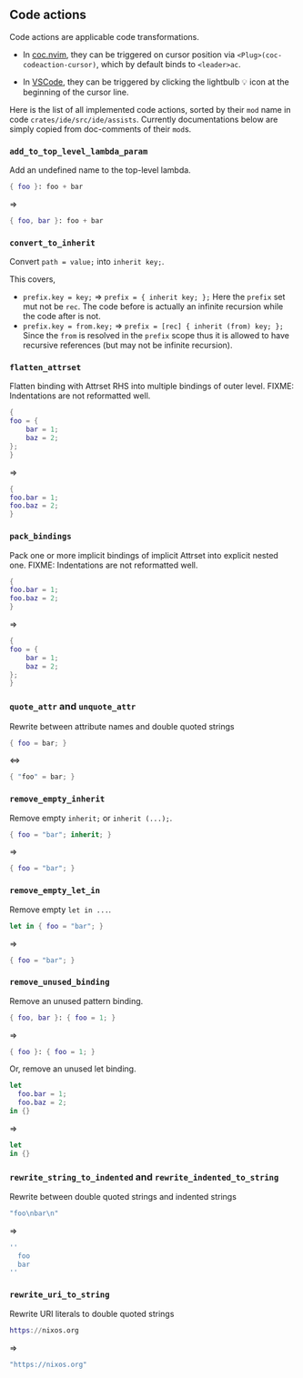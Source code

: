 ## Code actions

Code actions are applicable code transformations.

- In [coc.nvim], they can be triggered on cursor position via `<Plug>(coc-codeaction-cursor)`,
which by default binds to `<leader>ac`.

[coc.nvim]: https://github.com/neoclide/coc.nvim

- In [VSCode], they can be triggered by clicking the lightbulb :bulb: icon
  at the beginning of the cursor line.

[VSCode]: https://code.visualstudio.com/

Here is the list of all implemented code actions, sorted by their `mod` name in code
`crates/ide/src/ide/assists`.
Currently documentations below are simply copied from doc-comments of their `mod`s.

### `add_to_top_level_lambda_param`

Add an undefined name to the top-level lambda.

```nix
{ foo }: foo + bar
```
=>
```nix
{ foo, bar }: foo + bar
```

### `convert_to_inherit`

Convert `path = value;` into `inherit key;`.

This covers,
- `prefix.key = key;` => `prefix = { inherit key; };`
Here the `prefix` set mut not be `rec`. The code before is actually
an infinite recursion while the code after is not.
- `prefix.key = from.key;` => `prefix = [rec] { inherit (from) key; };`
Since the `from` is resolved in the `prefix` scope thus
it is allowed to have recursive references (but may not be infinite recursion).

### `flatten_attrset`

Flatten binding with Attrset RHS into multiple bindings of outer level.
FIXME: Indentations are not reformatted well.

```nix
{
foo = {
    bar = 1;
    baz = 2;
};
}
```
=>
```nix
{
foo.bar = 1;
foo.baz = 2;
}
```

### `pack_bindings`

Pack one or more implicit bindings of implicit Attrset into explicit nested one.
FIXME: Indentations are not reformatted well.

```nix
{
foo.bar = 1;
foo.baz = 2;
}
```
=>
```nix
{
foo = {
    bar = 1;
    baz = 2;
};
}
```

### `quote_attr` and `unquote_attr`

Rewrite between attribute names and double quoted strings
```nix
{ foo = bar; }
```
<=>
```nix
{ "foo" = bar; }
```

### `remove_empty_inherit`

Remove empty `inherit;` or `inherit (...);`.

```nix
{ foo = "bar"; inherit; }
```
=>
```nix
{ foo = "bar"; }
```

### `remove_empty_let_in`

Remove empty `let in ...`.
```nix
let in { foo = "bar"; }
```
=>
```nix
{ foo = "bar"; }
```

### `remove_unused_binding`

Remove an unused pattern binding.

```nix
{ foo, bar }: { foo = 1; }
```
=>
```nix
{ foo }: { foo = 1; }
```

Or, remove an unused let binding.

```nix
let
  foo.bar = 1;
  foo.baz = 2;
in {}
```
=>
```nix
let
in {}
```

### `rewrite_string_to_indented` and `rewrite_indented_to_string`

Rewrite between double quoted strings and indented strings

```nix
"foo\nbar\n"
```
=>
```nix
''
  foo
  bar
''
```

### `rewrite_uri_to_string`

Rewrite URI literals to double quoted strings
```nix
https://nixos.org
```
=>
```nix
"https://nixos.org"
```
